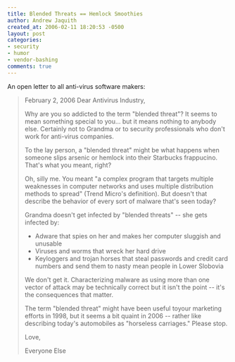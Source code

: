 ```yaml
---
title: Blended Threats == Hemlock Smoothies
author: Andrew Jaquith
created_at: 2006-02-11 18:20:53 -0500
layout: post
categories: 
- security
- humor
- vendor-bashing
comments: true
---
```


An open letter to all anti-virus software makers:

> February 2, 2006
>    Dear Antivirus Industry,
>
> Why are you so addicted to the term "blended threat"? It seems to mean something special to you... but it means nothing to anybody else. Certainly not to Grandma or to security professionals who don't work for anti-virus companies.
>
> To the lay person, a "blended threat" might be what happens when someone slips arsenic or hemlock into their Starbucks frappucino. That's what you meant, right?
>
> Oh, silly me. You meant "a complex program that targets multiple weaknesses in computer networks
and uses multiple distribution methods to spread" (Trend Micro's definition). But doesn't that describe the behavior of every sort of malware that's seen today?
>
> Grandma doesn't get infected by "blended threats" -- she gets infected by:
>
> * Adware that spies on her and makes her computer sluggish and unusable
> * Viruses and worms that wreck her hard drive
> * Keyloggers and trojan horses that steal passwords and credit card numbers and send them to nasty mean people in Lower Slobovia
>
> We don't get it. Characterizing malware as using more than one vector of attack may be technically correct but it isn't the point -- it's the consequences that matter.
>
> The term "blended threat" might have been useful toyour marketing efforts in 1998, but it seems a bit quaint in 2006 -- rather like describing today's automobiles as "horseless carriages."
> Please stop.
>
> Love,
>
> Everyone Else